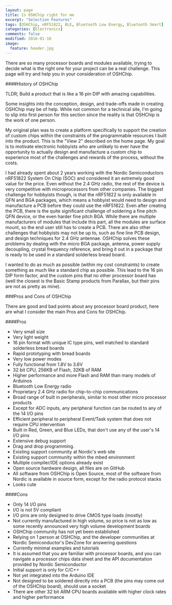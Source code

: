 ```yaml
---
layout: page
title: Is OSHChip right for me
excerpt: "Selection Features"
tags: [OSHChip, nRF51822, BLE, Bluetooth Low Energy, Bluetooth Smart]
categories: [Electronics]
comments: false
modified: 2016-01-10
image:
  feature: header.jpg
---
```


There are so many processor boards and modules available, trying to decide
what is the right one for your project can be a real challenge. This page
will try and help you in your consideration of OSHChip.

####History of OSHChip

TLDR; Build a product that is like a 16 pin DIP with amazing capabilities.

Some insights into the conception, design, and trade-offs made in creating
OSHChip may be of help. While not common for a technical site, I'm going
to slip into first person for this section since the reality is that
OSHChip is the work of one person.

My original plan was to create a platform specifically to support the
creation of custom chips within the constraints of the programmable
resources I built into the product. This is the "View 2" described on
the home page. My goal is to motivate electronic hobbyists who are
unlikely to ever have the opportunity to actually design and
manufacture a custom chip to experience most of the challenges and
rewards of the process, without the costs.

I had already spent about 2 years working with the Nordic
Semiconductors nRF51822 System On Chip (SOC) and considered it an
extremely good value for the price. Even without the 2.4 GHz radio,
the rest of the device is very competitive with microprocessors from
other companies. The biggest challenge for hobbyists though, is that
the nRF51822 is only available in QFN and BGA packages, which means a
hobbyist would need to design and manufacture a PCB before they could
use the nRF51822. Even after creating the PCB, there is the quite
significant challenge of soldering a fine pitch QFN device, or the even
harder fine pitch BGA. While there are multiple manufacturers of
modules that include this part, all the modules are surface mount, so
the end user still has to create a PCB. There are also other
challenges that hobbyists may not be up to, such as fine line PCB
design, and design techniques for 2.4 GHz antennae. OSHChip solves
these problems by dealing with the micro BGA package, antenna, power
supply decoupling, crystal frequency reference, and bring it out in a
package that is ready to be used in a standard solderless bread board.

I wanted to do as much as possible (within my cost constraints) to
create something as much like a standard chip as possible. This lead
to the 16 pin DIP form factor, and the custom pins that no other
processor board has (well the closest is the Basic Stamp products from
Parallax, but their pins are not as pretty as mine).

###Pros and Cons of OSHChip
 
There are good and bad points about any processor board product, here
are what I consider the main Pros and Cons for OSHChip.

####Pros

- Very small size
- Very light weight
- 16 pin format with unique IC type pins, well matched to standard solderless bread boards
- Rapid prototyping with bread boards
- Very low power modes
- Fully functional from 1.8V to 3.6V
- 32 bit CPU, 256KB of Flash, 32KB of RAM
- Higher performance and more Flash and RAM than many models of Arduinos
- Bluetooth Low Energy radio
- Proprietary 2.4 GHz radio for chip-to-chip communications
- Broad range of built in peripherals, similar to most other micro processor products
- Except for ADC inputs, any peripheral function can be routed to any of the 14 I/O pins
- Efficient peripheral to peripheral Event/Task system that does not require CPU intervention
- Built in Red, Green, and Blue LEDs, that don't use any of the user's 14 I/O pins
- Extensive debug support
- Drag and drop programming.
- Existing support community at Nordic's web site
- Existing support community within the mbed environment
- Multiple compiler/IDE options already exist
- Open source hardware design, all files are on GitHub
- All software from OSHChip is Open Source, most of the software from Nordic is available in source form, except for the radio protocol stacks
- Looks cute
 
####Cons

- Only 14 I/O pins
- I/O is not 5V compliant
- I/O pins are only designed to drive CMOS type loads (mostly)
- Not currently manufactured in high volume, so price is not as low as some recently announced very high volume development boards
- OSHChip community has not yet been established
- Relying on 1 person at OSHChip, and the developer communities at Nordic Semiconductor's DevZone for answering questions
- Currently minimal examples and tutorials
- It is assumed that you are familiar with processor boards, and you can navigate a processor chips data sheet and the API documentation provided by Nordic Semiconductor
- Initial support is only for C/C++
- Not yet integrated into the Arduino IDE
- Not designed to be soldered directly into a PCB (the pins may come out of the OSHChip board), should use a socket
- There are other 32 bit ARM CPU boards available with higher clock rates and higher performance
